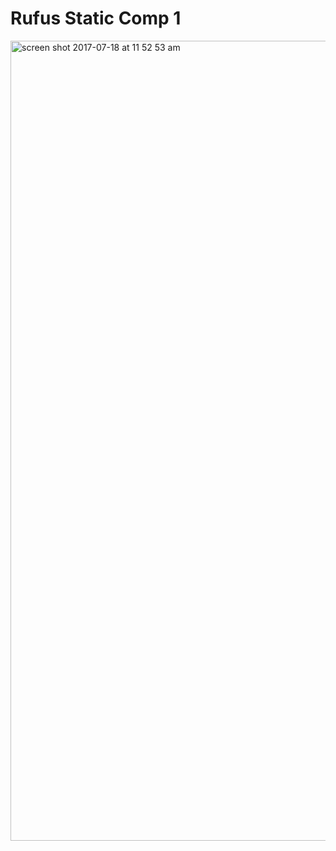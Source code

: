<h1> Rufus Static Comp 1</h1>
<img width="1280" alt="screen shot 2017-07-18 at 11 52 53 am" src="https://user-images.githubusercontent.com/30008475/28331817-cb78c3bc-6baf-11e7-832d-466114c4a262.png">
